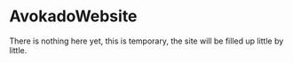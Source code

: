# AvokadoWebsite
There is nothing here yet, this is temporary, the site will be filled up little by little.

